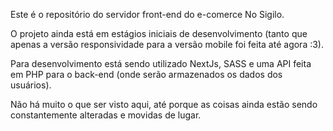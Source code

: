 Este é o repositório do servidor front-end do e-comerce No Sigilo.

O projeto ainda está em estágios iniciais de desenvolvimento (tanto que apenas a versão responsividade para a versão mobile foi feita até agora :3).

Para desenvolvimento está sendo utilizado NextJs, SASS e uma API feita em PHP para o back-end (onde serão armazenados os dados dos usuários).

Não há muito o que ser visto aqui, até porque as coisas ainda estão sendo constantemente alteradas e movidas de lugar.